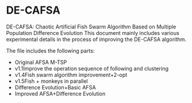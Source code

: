 # DE-CAFSA
DE-CAFSA: Chaotic Artificial Fish Swarm Algorithm Based on Multiple Population Difference Evolution
This document mainly includes various experimental details in the process of improving the DE-CAFSA algorithm.

The file includes the following parts:
* Original AFSA  M-TSP
* v1.1Improve the operation sequence of following and clustering
* v1.4Fish swarm algorithm improvement+2-opt
* v1.5Fish + monkeys in parallel
* Difference Evolution+Basic AFSA
* Improved AFSA+Difference Evolution
